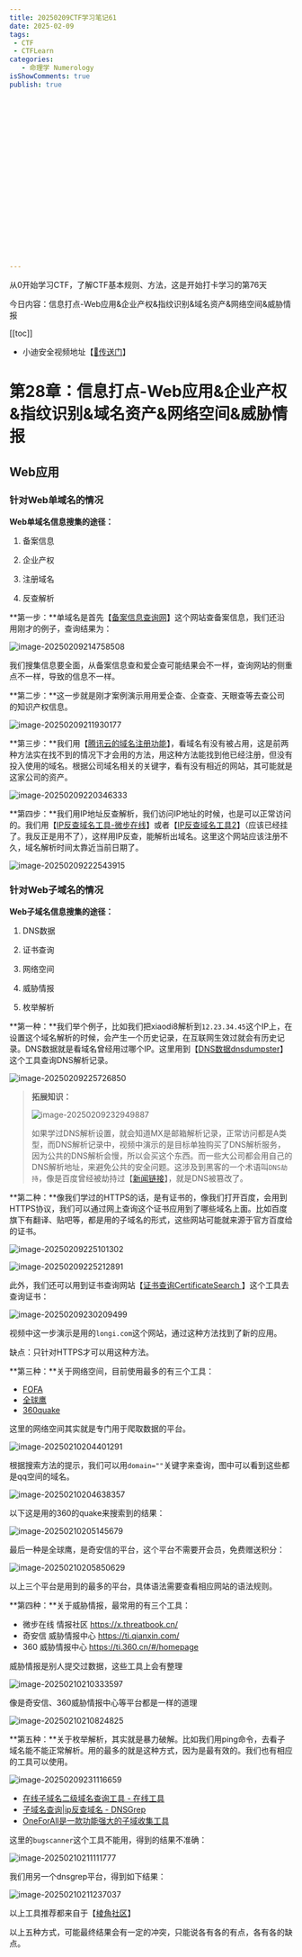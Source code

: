 ```yaml
---
title: 20250209CTF学习笔记61
date: 2025-02-09
tags:
 - CTF
 - CTFLearn
categories:
   - 命理学 Numerology
isShowComments: true
publish: true






















---
```


<Boxx/>

从0开始学习CTF，了解CTF基本规则、方法，这是开始打卡学习的第76天

今日内容：信息打点-Web应用&企业产权&指纹识别&域名资产&网络空间&威胁情报

[[toc]]

- 小迪安全视频地址【[🔗传送门]([https://www.bilibili.com/video/BV123yAYMEwb/)】

<!-- more -->

# 第28章：信息打点-Web应用&企业产权&指纹识别&域名资产&网络空间&威胁情报



## Web应用



### 针对Web单域名的情况



**Web单域名信息搜集的途径：**

1. 备案信息

2. 企业产权

3. 注册域名

4. 反查解析

   

**第一步：**单域名是首先【[备案信息查询网](http://www.beianx.cn/)】这个网站查备案信息，我们还沿用刚才的例子，查询结果为：

![image-20250209214758508](/img/ctfLearn/image-20250209214758508.png)

我们搜集信息要全面，从备案信息查和爱企查可能结果会不一样，查询网站的侧重点不一样，导致的信息不一样。



**第二步：**这一步就是刚才案例演示用用爱企查、企查查、天眼查等去查公司的知识产权信息。

![image-20250209211930177](/img/ctfLearn/image-20250209211930177.png)



**第三步：**我们用【[腾讯云的域名注册功能](https://buy.cloud.tencent.com/domain)】，看域名有没有被占用，这是前两种方法实在找不到的情况下才会用的方法，用这种方法能找到他已经注册，但没有投入使用的域名。根据公司域名相关的关键字，看有没有相近的网站，其可能就是这家公司的资产。

![image-20250209220346333](/img/ctfLearn/image-20250209220346333.png)



**第四步：**我们用IP地址反查解析，我们访问IP地址的时候，也是可以正常访问的。我们用【[IP反查域名工具-微步在线](https://x.threatbook.cn/)】或者【[IP反查域名工具2](http://dns.bugscaner.com/)】（应该已经挂了。我反正是用不了），这样用IP反查，能解析出域名。这里这个网站应该注册不久，域名解析时间太靠近当前日期了。

![image-20250209222543915](/img/ctfLearn/image-20250209222543915.png)





### 针对Web子域名的情况



**Web子域名信息搜集的途径：**

1. DNS数据

2. 证书查询

3. 网络空间

4. 威胁情报

5. 枚举解析

   

**第一种：**我们举个例子，比如我们把xiaodi8解析到`12.23.34.45`这个IP上，在设置这个域名解析的时候，会产生一个历史记录，在互联网生效过就会有历史记录。DNS数据就是看域名曾经用过哪个IP。这里用到【[DNS数据dnsdumpster](  https://dnsdumpster.com/)】这个工具查询DNS解析记录。

![image-20250209225726850](/img/ctfLearn/image-20250209225726850.png)

> **拓展知识：**
>
> ![image-20250209232949887](/img/ctfLearn/image-20250209232949887.png)
>
> 如果学过DNS解析设置，就会知道MX是邮箱解析记录，正常访问都是A类型，而DNS解析记录中，视频中演示的是目标单独购买了DNS解析服务，因为公共的DNS解析会慢，所以会买这个东西。而一些大公司都会用自己的DNS解析地址，来避免公共的安全问题。这涉及到黑客的一个术语叫`DNS劫持`，像是百度曾经被劫持过【[新闻链接](https://baike.baidu.com/item/%E7%99%BE%E5%BA%A6%E8%A2%AB%E9%BB%91%E4%BA%8B%E4%BB%B6/6705811)】，就是DNS被篡改了。



**第二种：**像我们学过的HTTPS的话，是有证书的，像我们打开百度，会用到HTTPS协议，我们可以通过网上查询这个证书应用到了哪些域名上面。比如百度旗下有翻译、贴吧等，都是用的子域名的形式，这些网站可能就来源于官方百度给的证书。

![image-20250209225101302](/img/ctfLearn/image-20250209225101302.png)

![image-20250209225212891](/img/ctfLearn/image-20250209225212891.png)

此外，我们还可以用到证书查询网站【[证书查询CertificateSearch ](https://crt.sh/)】这个工具去查询证书：

![image-20250209230209499](/img/ctfLearn/image-20250209230209499.png)

视频中这一步演示是用的`longi.com`这个网站，通过这种方法找到了新的应用。

缺点：只针对HTTPS才可以用这种方法。



**第三种：**关于网络空间，目前使用最多的有三个工具：

- [FOFA](https://fofa.info/)
- [全球鹰](http://hunter.qianxin.com/)
- [360quake](https://quake.360.cn/quake/)

这里的网络空间其实就是专门用于爬取数据的平台。

![image-20250210204401291](/img/ctfLearn/image-20250210204401291.png)

根据搜索方法的提示，我们可以用`domain=""`关键字来查询，图中可以看到这些都是qq空间的域名。

![image-20250210204638357](/img/ctfLearn/image-20250210204638357.png)

以下这是用的360的quake来搜索到的结果：

![image-20250210205145679](/img/ctfLearn/image-20250210205145679.png)

最后一种是全球鹰，是奇安信的平台，这个平台不需要开会员，免费赠送积分：

![image-20250210205850629](/img/ctfLearn/image-20250210205850629.png)

以上三个平台是用到的最多的平台，具体语法需要查看相应网站的语法规则。



**第四种：**关于威胁情报，最常用的有三个工具：

- 微步在线 情报社区  https://x.threatbook.cn/  
- 奇安信 威胁情报中心  https://ti.qianxin.com/  
- 360 威胁情报中心  https://ti.360.cn/#/homepage

威胁情报是别人提交过数据，这些工具上会有整理

![image-20250210210333597](/img/ctfLearn/image-20250210210333597.png)

像是奇安信、360威胁情报中心等平台都是一样的道理

![image-20250210210824825](/img/ctfLearn/image-20250210210824825.png)



**第五种：**关于枚举解析，其实就是暴力破解。比如我们用ping命令，去看子域名能不能正常解析。用的最多的就是这种方式，因为是最有效的。我们也有相应的工具可以使用。

![image-20250209231116659](/img/ctfLearn/image-20250209231116659.png)

- [在线子域名二级域名查询工具 - 在线工具](http://tools.bugscaner.com/subdomain/)
- [子域名查询|ip反查域名 - DNSGrep](https://www.dnsgrep.cn/)
- [OneForAll是一款功能强大的子域收集工具](https://github.com/shmilylty/OneForAll)

这里的`bugscanner`这个工具不能用，得到的结果不准确：

![image-20250210211111777](/img/ctfLearn/image-20250210211111777.png)

我们用另一个dnsgrep平台，得到如下结果：

![image-20250210211237037](/img/ctfLearn/image-20250210211237037.png)

以上工具推荐都来自于【[棱角社区](https://forum.ywhack.com/bountytips.php?tools)】

以上五种方式，可能最终结果会有一定的冲突，只能说各有各的有点，各有各的缺点。